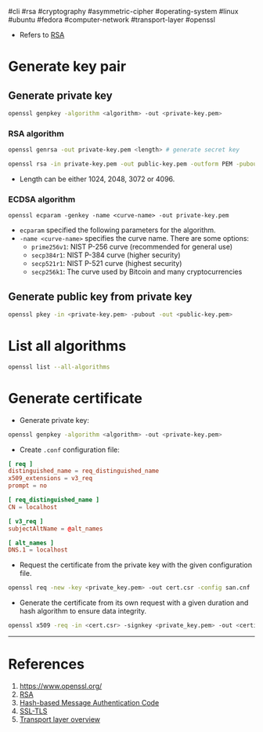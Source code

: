 #cli #rsa #cryptography #asymmetric-cipher #operating-system #linux #ubuntu #fedora #computer-network #transport-layer #openssl

- Refers to [RSA](RSA.md)

# Generate key pair
## Generate private key
```bash title='openssl for generating private key'
openssl genpkey -algorithm <algorithm> -out <private-key.pem>
```
### RSA algorithm
```bash title='openssl for RSA'
openssl genrsa -out private-key.pem <length> # generate secret key

openssl rsa -in private-key.pem -out public-key.pem -outform PEM -pubout # generate public key
```
- Length can be either 1024, 2048, 3072 or 4096.
### ECDSA algorithm
```openssl for ECDSA
openssl ecparam -genkey -name <curve-name> -out private-key.pem
```
- `ecparam` specified the following parameters for the algorithm.
- `-name <curve-name>` specifies the curve name. There are some options:
	- `prime256v1`: NIST P-256 curve (recommended for general use)
    - `secp384r1`: NIST P-384 curve (higher security)
    - `secp521r1`: NIST P-521 curve (highest security)
    - `secp256k1`: The curve used by Bitcoin and many cryptocurrencies

## Generate public key from private key
```bash title='openssl for generating public key from private key'
openssl pkey -in <private-key.pem> -pubout -out <public-key.pem>
```

# List all algorithms
```bash title='openssl for listing algorithm'
openssl list --all-algorithms
```

# Generate certificate
- Generate private key:
```bash title='Generate certificate with openssl'
openssl genpkey -algorithm <algorithm> -out <private-key.pem>
```
- Create `.conf` configuration file:
```toml title='Create san.conf configuration file'
[ req ]
distinguished_name = req_distinguished_name
x509_extensions = v3_req
prompt = no

[ req_distinguished_name ]
CN = localhost

[ v3_req ]
subjectAltName = @alt_names

[ alt_names ]
DNS.1 = localhost
```
- Request the certificate from the private key with the given configuration file.
```bash title='Generate the certificate request'
openssl req -new -key <private_key.pem> -out cert.csr -config san.cnf
```

- Generate the certificate from its own request with a given duration and hash algorithm to ensure data integrity.
```bash title='Generate certificate.pem'
openssl x509 -req -in <cert.csr> -signkey <private_key.pem> -out <certificate.pem> -days <duration> -extensions v3_req -extfile san.cnf
```
---
# References
1. https://www.openssl.org/
2. [RSA](RSA.md)
3. [Hash-based Message Authentication Code](Hash-based%20Message%20Authentication%20Code.md)
4. [SSL-TLS](SSL-TLS.md)
5. [Transport layer overview](Transport%20layer%20overview.md)